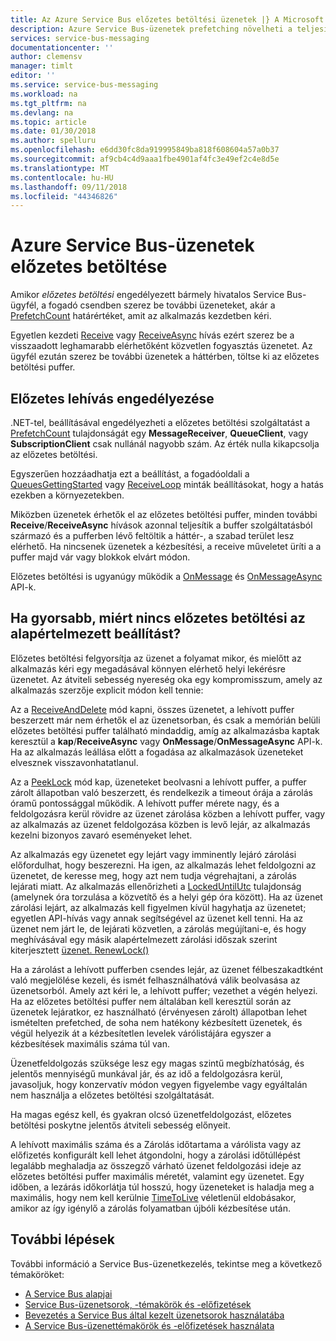 ```yaml
---
title: Az Azure Service Bus előzetes betöltési üzenetek |} A Microsoft Docs
description: Azure Service Bus-üzenetek prefetching növelheti a teljesítményt.
services: service-bus-messaging
documentationcenter: ''
author: clemensv
manager: timlt
editor: ''
ms.service: service-bus-messaging
ms.workload: na
ms.tgt_pltfrm: na
ms.devlang: na
ms.topic: article
ms.date: 01/30/2018
ms.author: spelluru
ms.openlocfilehash: e6dd30fc8da919995849ba818f608604a57a0b37
ms.sourcegitcommit: af9cb4c4d9aaa1fbe4901af4fc3e49ef2c4e8d5e
ms.translationtype: MT
ms.contentlocale: hu-HU
ms.lasthandoff: 09/11/2018
ms.locfileid: "44346826"
---
```

# <a name="prefetch-azure-service-bus-messages"></a>Azure Service Bus-üzenetek előzetes betöltése

Amikor *előzetes betöltési* engedélyezett bármely hivatalos Service Bus-ügyfél, a fogadó csendben szerez be további üzeneteket, akár a [PrefetchCount](/dotnet/api/microsoft.azure.servicebus.queueclient.prefetchcount#Microsoft_Azure_ServiceBus_QueueClient_PrefetchCount) határértéket, amit az alkalmazás kezdetben kéri.

Egyetlen kezdeti [Receive](/dotnet/api/microsoft.servicebus.messaging.queueclient.receive) vagy [ReceiveAsync](/dotnet/api/microsoft.azure.servicebus.core.messagereceiver.receiveasync) hívás ezért szerez be a visszaadott leghamarabb elérhetőként közvetlen fogyasztás üzenetet. Az ügyfél ezután szerez be további üzenetek a háttérben, töltse ki az előzetes betöltési puffer.

## <a name="enable-prefetch"></a>Előzetes lehívás engedélyezése

.NET-tel, beállításával engedélyezheti a előzetes betöltési szolgáltatást a [PrefetchCount](/dotnet/api/microsoft.azure.servicebus.queueclient.prefetchcount#Microsoft_Azure_ServiceBus_QueueClient_PrefetchCount) tulajdonságát egy **MessageReceiver**, **QueueClient**, vagy **SubscriptionClient**  csak nullánál nagyobb szám. Az érték nulla kikapcsolja az előzetes betöltési.

Egyszerűen hozzáadhatja ezt a beállítást, a fogadóoldali a [QueuesGettingStarted](https://github.com/Azure/azure-service-bus/tree/master/samples/DotNet/Microsoft.ServiceBus.Messaging/QueuesGettingStarted) vagy [ReceiveLoop](https://github.com/Azure/azure-service-bus/tree/master/samples/DotNet/Microsoft.ServiceBus.Messaging/ReceiveLoop) minták beállításokat, hogy a hatás ezekben a környezetekben.

Miközben üzenetek érhetők el az előzetes betöltési puffer, minden további **Receive**/**ReceiveAsync** hívások azonnal teljesítik a buffer szolgáltatásból származó és a pufferben lévő feltöltik a háttér-, a szabad terület lesz elérhető. Ha nincsenek üzenetek a kézbesítési, a receive műveletet üríti a a puffer majd vár vagy blokkok elvárt módon.

Előzetes betöltési is ugyanúgy működik a [OnMessage](/dotnet/api/microsoft.servicebus.messaging.queueclient.onmessage) és [OnMessageAsync](/dotnet/api/microsoft.servicebus.messaging.queueclient.onmessageasync) API-k.

## <a name="if-it-is-faster-why-is-prefetch-not-the-default-option"></a>Ha gyorsabb, miért nincs előzetes betöltési az alapértelmezett beállítást?

Előzetes betöltési felgyorsítja az üzenet a folyamat mikor, és mielőtt az alkalmazás kéri egy megadásával könnyen elérhető helyi lekérésre üzenetet. Az átviteli sebesség nyereség oka egy kompromisszum, amely az alkalmazás szerzője explicit módon kell tennie:

Az a [ReceiveAndDelete](/dotnet/api/microsoft.servicebus.messaging.receivemode) mód kapni, összes üzenetet, a lehívott puffer beszerzett már nem érhetők el az üzenetsorban, és csak a memórián belüli előzetes betöltési puffer található mindaddig, amíg az alkalmazásba kaptak keresztül a **kap**/**ReceiveAsync** vagy **OnMessage**/**OnMessageAsync** API-k. Ha az alkalmazás leállása előtt a fogadása az alkalmazások üzeneteket elvesznek visszavonhatatlanul.

Az a [PeekLock](/dotnet/api/microsoft.servicebus.messaging.receivemode#Microsoft_ServiceBus_Messaging_ReceiveMode_PeekLock) mód kap, üzeneteket beolvasni a lehívott puffer, a puffer zárolt állapotban való beszerzett, és rendelkezik a timeout órája a zárolás óramű pontossággal működik. A lehívott puffer mérete nagy, és a feldolgozásra kerül rövidre az üzenet zárolása közben a lehívott puffer, vagy az alkalmazás az üzenet feldolgozása közben is levő lejár, az alkalmazás kezelni bizonyos zavaró eseményeket lehet.

Az alkalmazás egy üzenetet egy lejárt vagy imminently lejáró zárolási előfordulhat, hogy beszerezni. Ha igen, az alkalmazás lehet feldolgozni az üzenetet, de keresse meg, hogy azt nem tudja végrehajtani, a zárolás lejárati miatt. Az alkalmazás ellenőrizheti a [LockedUntilUtc](/dotnet/api/microsoft.azure.servicebus.message.systempropertiescollection.lockeduntilutc) tulajdonság (amelynek óra torzulása a közvetítő és a helyi gép óra között). Ha az üzenet zárolási lejárt, az alkalmazás kell figyelmen kívül hagyhatja az üzenetet; egyetlen API-hívás vagy annak segítségével az üzenet kell tenni. Ha az üzenet nem járt le, de lejárati közvetlen, a zárolás megújítani-e, és hogy meghívásával egy másik alapértelmezett zárolási időszak szerint kiterjesztett [üzenet. RenewLock()](/dotnet/api/microsoft.azure.servicebus.core.messagereceiver.renewlockasync#Microsoft_Azure_ServiceBus_Core_MessageReceiver_RenewLockAsync_System_String_)

Ha a zárolást a lehívott pufferben csendes lejár, az üzenet félbeszakadtként való megjelölése kezeli, és ismét felhasználhatóvá válik beolvasása az üzenetsorból. Amely azt kéri le, a lehívott puffer; vezethet a végén helyezi. Ha az előzetes betöltési puffer nem általában kell keresztül során az üzenetek lejáratkor, ez használható (érvényesen zárolt) állapotban lehet ismételten prefetched, de soha nem hatékony kézbesített üzenetek, és végül helyezik át a kézbesítetlen levelek várólistájára egyszer a kézbesítések maximális száma túl van.

Üzenetfeldolgozás szüksége lesz egy magas szintű megbízhatóság, és jelentős mennyiségű munkával jár, és az idő a feldolgozásra kerül, javasoljuk, hogy konzervatív módon vegyen figyelembe vagy egyáltalán nem használja a előzetes betöltési szolgáltatását.

Ha magas egész kell, és gyakran olcsó üzenetfeldolgozást, előzetes betöltési poskytne jelentős átviteli sebesség előnyeit.

A lehívott maximális száma és a Zárolás időtartama a várólista vagy az előfizetés konfigurált kell lehet átgondolni, hogy a zárolási időtúllépést legalább meghaladja az összegző várható üzenet feldolgozási ideje az előzetes betöltési puffer maximális méretét, valamint egy üzenetet. Egy időben, a lezárás időkorlátja túl hosszú, hogy üzeneteket is haladja meg a maximális, hogy nem kell kerülnie [TimeToLive](/dotnet/api/microsoft.azure.servicebus.message.timetolive#Microsoft_Azure_ServiceBus_Message_TimeToLive) véletlenül eldobásakor, amikor az így igénylő a zárolás folyamatban újbóli kézbesítése után.

## <a name="next-steps"></a>További lépések

További információ a Service Bus-üzenetkezelés, tekintse meg a következő témaköröket:

* [A Service Bus alapjai](service-bus-fundamentals-hybrid-solutions.md)
* [Service Bus-üzenetsorok, -témakörök és -előfizetések](service-bus-queues-topics-subscriptions.md)
* [Bevezetés a Service Bus által kezelt üzenetsorok használatába](service-bus-dotnet-get-started-with-queues.md)
* [A Service Bus-üzenettémakörök és -előfizetések használata](service-bus-dotnet-how-to-use-topics-subscriptions.md)
